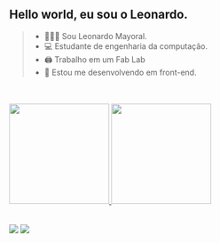 ## Hello world, eu sou o Leonardo.


 
> - 👩🏻‍💻 Sou Leonardo Mayoral. 
> - 💻 Estudante de engenharia da computação.
> - 🖨 Trabalho em um Fab Lab
> - 💾 Estou me desenvolvendo em front-end.



 <div>
 <br></br>
  <a href="https://github.com/mayoral-leonardo">
 <img height="180em" src="https://github-readme-stats.vercel.app/api?username=mayoral-leonardo&show_icons=true&theme=tokyonight&include_all_commits=true&count_private=true"/>
 <img height="180em" src="https://github-readme-stats.vercel.app/api/top-langs/?username=mayoral-leonardo&layout=compact&langs_count=7&theme=tokyonight"/>
</div>

<div> 
 <br></br>
  <a href = "mailto:mayoral.leonardo99@gmail.com"><img src="https://img.shields.io/badge/Gmail-D14836?style=for-the-badge&logo=gmail&logoColor=white" target=""></a>
  <a href="https://www.linkedin.com/in/leonardo-poveda-mayoral-734415176/" target="_blank"><img src="https://img.shields.io/badge/-LinkedIn-%230077B5?style=for-the-badge&logo=linkedin&logoColor=white" target=""></a> 
 
 
 
</div>
